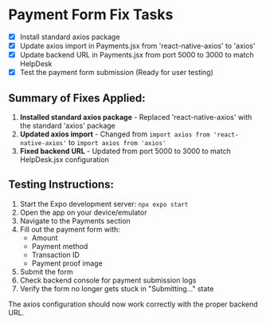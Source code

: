 # Payment Form Fix Tasks

- [x] Install standard axios package
- [x] Update axios import in Payments.jsx from 'react-native-axios' to 'axios'
- [x] Update backend URL in Payments.jsx from port 5000 to 3000 to match HelpDesk
- [x] Test the payment form submission (Ready for user testing)

## Summary of Fixes Applied:
1. **Installed standard axios package** - Replaced 'react-native-axios' with the standard 'axios' package
2. **Updated axios import** - Changed from `import axios from 'react-native-axios'` to `import axios from 'axios'`
3. **Fixed backend URL** - Updated from port 5000 to 3000 to match HelpDesk.jsx configuration

## Testing Instructions:
1. Start the Expo development server: `npx expo start`
2. Open the app on your device/emulator
3. Navigate to the Payments section
4. Fill out the payment form with:
   - Amount
   - Payment method
   - Transaction ID
   - Payment proof image
5. Submit the form
6. Check backend console for payment submission logs
7. Verify the form no longer gets stuck in "Submitting..." state

The axios configuration should now work correctly with the proper backend URL.
